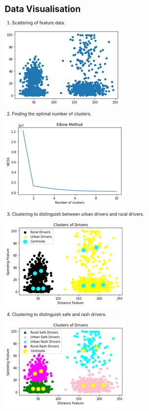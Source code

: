 # Data Visualisation
1. Scattering of feature data.

![](deliveryfleet/features_plot.png)

2. Finding the optimal number of clusters.

![](deliveryfleet/wcss.png)

3. Clustering to distinguish between urban drivers and rural drivers.

![](deliveryfleet/cluster_1.png)

4. Clustering to distinguish safe and rash drivers.

![](deliveryfleet/cluster_2.png)
